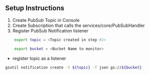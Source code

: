 

## Setup Instructions
1. Create PubSub Topic in Console
2. Create Subscription that calls the services/core/PubSubHandler
3. Register PubSub Notification listener
```Bash
    export topic = <Topic created in step #1>
```
```Bash
    export bucket = <Bucket Name to monitor> 
```
- register topic as a listener
```bash
gsutil notification create -t ${topic} -f json gs://${bucket}
```  